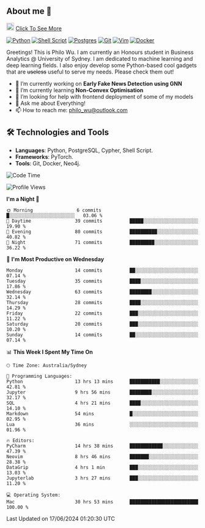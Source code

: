 ## About me 🤗

<a href="#"><img src="https://media.giphy.com/media/hvRJCLFzcasrR4ia7z/giphy.gif" width="20px" height="20px"></a> [Click To See More](https://codeboyphilo.github.io)

[![Python](https://img.shields.io/badge/python-3670A0?style=for-the-badge&logo=python&logoColor=ffdd54)](#)
[![Shell Script](https://img.shields.io/badge/shell_script-%23121011.svg?style=for-the-badge&logo=gnu-bash&logoColor=white)](#)
[![Postgres](https://img.shields.io/badge/postgres-%23316192.svg?style=for-the-badge&logo=postgresql&logoColor=white)](#)
[![Git](https://img.shields.io/badge/git-%23F05033.svg?style=for-the-badge&logo=git&logoColor=white)](#)
[![Vim](https://img.shields.io/badge/VIM-%2311AB00.svg?style=for-the-badge&logo=vim&logoColor=white)](#)
[![Docker](https://img.shields.io/badge/docker-%230db7ed.svg?style=for-the-badge&logo=docker&logoColor=white)](#)

Greetings! This is Philo Wu. I am currently an Honours student in Business Analytics \@ University of Sydney. I am dedicated to machine learning and deep learning fields. I also enjoy develop some Python-based cool gadgets that are ~~useless~~ useful to serve my needs. Please check them out!

- 🔭 I’m currently working on **Early Fake News Detection using GNN**
- 🌱 I’m currently learning **Non-Convex Optimisation**
- 🤔 I’m looking for help with frontend deployment of some of my models
- 💬 Ask me about Everything!
- 📫 How to reach me: philo_wu@outlook.com

## 🛠 Technologies and Tools
- **Languages**: Python, PostgreSQL, Cypher, Shell Script.
- **Frameworks**: PyTorch.
- **Tools**: Git, Docker, Neo4j.

<!--START_SECTION:waka-->
![Code Time](http://img.shields.io/badge/Code%20Time-239%20hrs%2050%20mins-blue)

![Profile Views](http://img.shields.io/badge/Profile%20Views-20-blue)

**I'm a Night 🦉** 

```text
🌞 Morning                6 commits           █░░░░░░░░░░░░░░░░░░░░░░░░   03.06 % 
🌆 Daytime                39 commits          █████░░░░░░░░░░░░░░░░░░░░   19.90 % 
🌃 Evening                80 commits          ██████████░░░░░░░░░░░░░░░   40.82 % 
🌙 Night                  71 commits          █████████░░░░░░░░░░░░░░░░   36.22 % 
```
📅 **I'm Most Productive on Wednesday** 

```text
Monday                   14 commits          ██░░░░░░░░░░░░░░░░░░░░░░░   07.14 % 
Tuesday                  35 commits          ████░░░░░░░░░░░░░░░░░░░░░   17.86 % 
Wednesday                63 commits          ████████░░░░░░░░░░░░░░░░░   32.14 % 
Thursday                 28 commits          ████░░░░░░░░░░░░░░░░░░░░░   14.29 % 
Friday                   22 commits          ███░░░░░░░░░░░░░░░░░░░░░░   11.22 % 
Saturday                 20 commits          ███░░░░░░░░░░░░░░░░░░░░░░   10.20 % 
Sunday                   14 commits          ██░░░░░░░░░░░░░░░░░░░░░░░   07.14 % 
```


📊 **This Week I Spent My Time On** 

```text
🕑︎ Time Zone: Australia/Sydney

💬 Programming Languages: 
Python                   13 hrs 13 mins      ███████████░░░░░░░░░░░░░░   42.81 % 
Jupyter                  9 hrs 56 mins       ████████░░░░░░░░░░░░░░░░░   32.17 % 
SQL                      4 hrs 21 mins       ████░░░░░░░░░░░░░░░░░░░░░   14.10 % 
Markdown                 54 mins             █░░░░░░░░░░░░░░░░░░░░░░░░   02.95 % 
Lua                      36 mins             ░░░░░░░░░░░░░░░░░░░░░░░░░   01.96 % 

🔥 Editors: 
PyCharm                  14 hrs 38 mins      ████████████░░░░░░░░░░░░░   47.39 % 
Neovim                   8 hrs 46 mins       ███████░░░░░░░░░░░░░░░░░░   28.38 % 
DataGrip                 4 hrs 1 min         ███░░░░░░░░░░░░░░░░░░░░░░   13.03 % 
Jupyterlab               3 hrs 27 mins       ███░░░░░░░░░░░░░░░░░░░░░░   11.20 % 

💻 Operating System: 
Mac                      30 hrs 53 mins      █████████████████████████   100.00 % 
```


 Last Updated on 17/06/2024 01:20:30 UTC
<!--END_SECTION:waka-->
